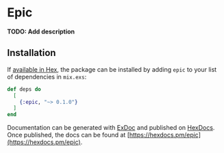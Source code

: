 # Epic

**TODO: Add description**

## Installation

If [available in Hex](https://hex.pm/docs/publish), the package can be installed
by adding `epic` to your list of dependencies in `mix.exs`:

```elixir
def deps do
  [
    {:epic, "~> 0.1.0"}
  ]
end
```

Documentation can be generated with [ExDoc](https://github.com/elixir-lang/ex_doc)
and published on [HexDocs](https://hexdocs.pm). Once published, the docs can
be found at [https://hexdocs.pm/epic](https://hexdocs.pm/epic).

